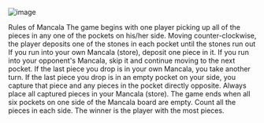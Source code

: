 
![image](https://github.com/jayasurya-vj/mancala/assets/46865243/f884a788-7e0e-477a-973f-138d9160f30a)


Rules of Mancala
The game begins with one player picking up all of the pieces in any one of the pockets on his/her side.
Moving counter-clockwise, the player deposits one of the stones in each pocket until the stones run out
If you run into your own Mancala (store), deposit one piece in it. If you run into your opponent's Mancala, skip it and continue moving to the next pocket.
If the last piece you drop is in your own Mancala, you take another turn.
If the last piece you drop is in an empty pocket on your side, you capture that piece and any pieces in the pocket directly opposite.
Always place all captured pieces in your Mancala (store).
The game ends when all six pockets on one side of the Mancala board are empty.
Count all the pieces in each side. The winner is the player with the most pieces.
